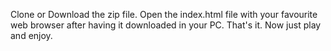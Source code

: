 Clone or Download the zip file. Open the index.html file with your favourite web browser after having it downloaded in your PC. That's it. Now just play and enjoy.
